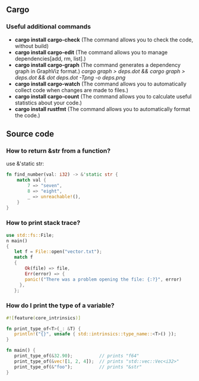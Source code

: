 
## Cargo

### Useful additional commands

* **cargo install cargo-check** (The command allows you to check the code, without build)
* **cargo install cargo-edit** (The command allows you to manage dependencies[add, rm, list].)
* **cargo install cargo-graph** (The command generates a dependency graph in GraphViz format.)
 *cargo graph > deps.dot && cargo graph > deps.dot && dot deps.dot -Tpng -o deps.png*
* **cargo install cargo-watch** (The command allows you to automatically collect code when changes are made to files.)
* **cargo install cargo-count** (The command allows you to calculate useful statistics about your code.)
*  **cargo install rustfmt** (The command allows you to automatically format the code.)


## Source code

### How to return &str from a function?

use &'static str:

```rust
fn find_number(val: i32) -> &'static str {
    match val {
        7 => "seven",
        8 => "eight",
        _ => unreachable!(),
    }
}
```
### How to print stack trace?
```rust
use std::fs::File;  
n main()  
{  
   let f = File::open("vector.txt");  
   match f   
   {  
       Ok(file) => file,  
       Err(error) => {  
       panic!("There was a problem opening the file: {:?}", error)  
     },  
   };
 ```  
 
 ### How do I print the type of a variable?
 
 ```rust
#![feature(core_intrinsics)]

fn print_type_of<T>(_: &T) {
    println!("{}", unsafe { std::intrinsics::type_name::<T>() });
}

fn main() {
    print_type_of(&32.90);          // prints "f64"
    print_type_of(&vec![1, 2, 4]);  // prints "std::vec::Vec<i32>"
    print_type_of(&"foo");          // prints "&str"
}
 ```
